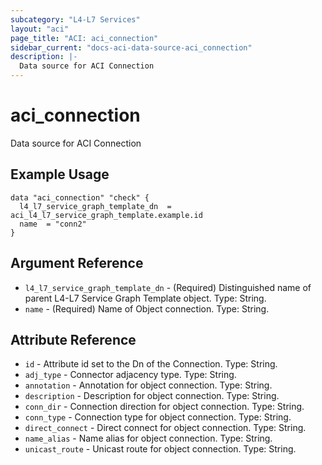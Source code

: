 ```yaml
---
subcategory: "L4-L7 Services"
layout: "aci"
page_title: "ACI: aci_connection"
sidebar_current: "docs-aci-data-source-aci_connection"
description: |-
  Data source for ACI Connection
---
```


# aci_connection

Data source for ACI Connection

## Example Usage

```hcl
data "aci_connection" "check" {
  l4_l7_service_graph_template_dn  = aci_l4_l7_service_graph_template.example.id
  name  = "conn2"
}
```

## Argument Reference

- `l4_l7_service_graph_template_dn` - (Required) Distinguished name of parent L4-L7 Service Graph Template object. Type: String.
- `name` - (Required) Name of Object connection. Type: String.

## Attribute Reference

- `id` - Attribute id set to the Dn of the Connection. Type: String.
- `adj_type` - Connector adjacency type. Type: String.
- `annotation` - Annotation for object connection. Type: String.
- `description` - Description for object connection. Type: String.
- `conn_dir` - Connection direction for object connection. Type: String.
- `conn_type` - Connection type for object connection. Type: String.
- `direct_connect` - Direct connect for object connection. Type: String.
- `name_alias` - Name alias for object connection. Type: String.
- `unicast_route` - Unicast route for object connection. Type: String.
